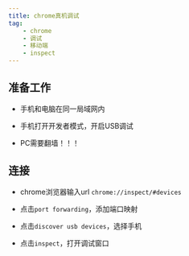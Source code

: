 ```yaml
---
title: chrome真机调试
tag: 
    - chrome
    - 调试
    - 移动端
    - inspect
---
```



## 准备工作

- 手机和电脑在同一局域网内

- 手机打开开发者模式，开启USB调试

- PC需要翻墙！！！

## 连接

- chrome浏览器输入url `chrome://inspect/#devices`

- 点击`port forwarding`，添加端口映射

- 点击`discover usb devices`，选择手机

- 点击`inspect`，打开调试窗口

